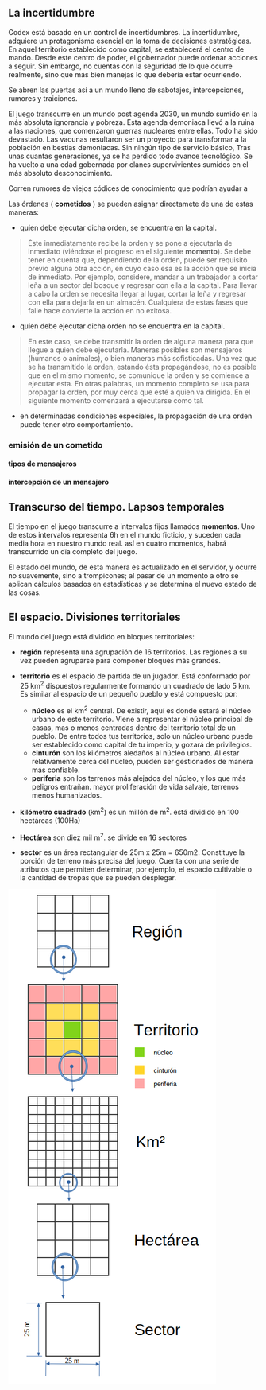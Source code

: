 ## La incertidumbre
Codex está basado en un control de incertidumbres. La incertidumbre, adquiere un protagonismo esencial en la toma de decisiones estratégicas. En aquel territorio establecido como capital, se establecerá el centro de mando. Desde este centro de poder, el gobernador puede ordenar acciones a seguir. Sin embargo, no cuentas con la seguridad de lo que ocurre realmente, sino que más bien manejas lo que debería estar ocurriendo. 

Se abren las puertas así a un mundo lleno de sabotajes, intercepciones, rumores y traiciones.

El juego transcurre en un mundo post agenda 2030, un mundo sumido en la más absoluta ignorancia y pobreza. Esta agenda demoniaca llevó a la ruina a las naciones, que comenzaron guerras nucleares entre ellas. Todo ha sido devastado. 
Las vacunas resultaron ser un proyecto para transformar a la población en bestias demoniacas. Sin ningún tipo de servicio básico, Tras unas cuantas generaciones, ya se ha perdido todo avance tecnológico. Se ha vuelto a una edad gobernada por clanes supervivientes sumidos en el más absoluto desconocimiento. 

Corren rumores de viejos códices de conocimiento que podrían ayudar a 



Las órdenes ( **cometidos** ) se pueden asignar directamete de una de estas maneras:

* quien debe ejecutar dicha orden, se encuentra en la capital. 
> Éste inmediatamente recibe la orden y se pone a ejecutarla de inmediato (viéndose el progreso en el siguiente **momento**). Se debe tener en cuenta que, dependiendo de la orden, puede ser requisito previo alguna otra acción, en cuyo caso esa es la acción que se inicia de inmediato. Por ejemplo, considere, mandar a un trabajador a cortar leña a un sector del bosque y regresar con ella a la capital. Para llevar a cabo la orden se necesita llegar al lugar, cortar la leña y regresar con ella para dejarla en un almacén. Cualquiera de estas fases que falle hace convierte la acción en no exitosa.

* quien debe ejecutar dicha orden no se encuentra en la capital.
> En este caso, se debe transmitir la orden de alguna manera para que llegue a quien debe ejecutarla.
Maneras posibles son mensajeros (humanos o animales), o bien maneras más sofisticadas. Una vez que se ha transmitido la orden, estando ésta propagándose, no es posible que en el mismo momento, se comunique la orden y se comience a ejecutar esta. En otras palabras, un momento completo se usa para propagar la orden, por muy cerca que esté a quien va dirigida. En el siguiente momento comenzará a ejecutarse como tal.

* en determinadas condiciones especiales, la propagación de una orden puede tener otro comportamiento.

### emisión de un cometido
#### tipos de mensajeros
#### intercepción de un mensajero

## Transcurso del tiempo. Lapsos temporales

El tiempo en el juego transcurre a intervalos fijos llamados **momentos**. Uno de estos intervalos representa 6h en el mundo ficticio, y suceden cada media hora en nuestro mundo real. así en cuatro momentos, habrá transcurrido un día completo del juego.

El estado del mundo, de esta manera es actualizado en el servidor, y ocurre no suavemente, sino a trompicones; al pasar de un momento a otro se aplican cálculos basados en estadísticas y se determina el nuevo estado de las cosas.

## El espacio. Divisiones territoriales

El mundo del juego está dividido en bloques territoriales:

- **región** representa una agrupación de 16 territorios. Las regiones a su vez pueden agruparse para componer bloques más grandes.
- **territorio**  es el espacio de partida de un jugador. Está conformado por 25 km<sup>2</sup> dispuestos regularmente formando un cuadrado de lado 5 km. Es similar al espacio de un pequeño pueblo y está compuesto por:
    - **núcleo** es el km<sup>2</sup> central. De existir, aquí es donde estará el núcleo urbano de este territorio. Viene a representar el núcleo principal de casas, mas o menos centradas dentro del territorio total de un pueblo. De entre todos tus territorios, solo un núcleo urbano puede ser establecido como capital de tu imperio, y gozará de privilegios. 
    - **cinturón** son los kilómetros aledaños al núcleo urbano. Al estar relativamente cerca del núcleo, pueden ser gestionados de manera más confiable.
    - **periferia** son los terrenos más alejados del núcleo, y los que más peligros entrañan. mayor proliferación de vida salvaje, terrenos menos humanizados.
- **kilómetro cuadrado** (km<sup>2</sup>) es un millón de m<sup>2</sup>. está dividido en 100 hectáreas (100Ha)

- **Hectárea** son diez mil m<sup>2</sup>. se divide en 16 sectores

- **sector** es un área rectangular de 25m x 25m = 650m2. Constituye la porción de terreno más precisa del juego. Cuenta con una serie de atributos que permiten determinar, por ejemplo, el espacio cultivable o la cantidad de tropas que se pueden desplegar.




![](/images/division_es.png)


